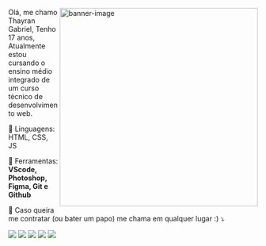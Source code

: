 <a href="https://ibb.co/QPj223q"><img src="https://i.ibb.co/QPj223q/banner-image.png" alt="banner-image" min-width="400px" max-width="200px" width="400px" align="right" alt="Computador"></a>

<p align="left"> 
  Olá, me chamo Thayran Gabriel, Tenho 17 anos, Atualmente estou cursando o ensino médio integrado de um curso técnico de desenvolvimento web.
</p>

<p align="left">
  🦄 Linguagens: 
  HTML, CSS, JS
</p>

<p align="left">
  💼 Ferramentas: <strong>VScode, Photoshop, Figma, Git e Github</strong>
</p>

<p align="left">
  💌 Caso queira me contratar (ou bater um papo) me chama em qualquer lugar :)  ⤵️
</p>

<p align="left">
  <a href="#" alt="Gmail">
  <img src="https://img.shields.io/badge/-Gmail-FF0000?style=flat-square&labelColor=FF0000&logo=gmail&logoColor=white&link=LINK-DO-SEU-EMAIL" /></a>

  <a href="#" alt="Linkedin">
  <img src="https://img.shields.io/badge/-Linkedin-0e76a8?style=flat-square&logo=Linkedin&logoColor=white&link=LINK-DO-SEU-LINKEDIN" /></a>

  <a href="#" alt="WhatsApp">
  <img src="https://img.shields.io/badge/-WhatsApp-25d366?style=flat-square&labelColor=25d366&logo=whatsapp&logoColor=white&link=API-DO-SEU-WHATSAPP"/></a>

  <a href="#" alt="Facebook">
  <img src="https://img.shields.io/badge/-Facebook-3b5998?style=flat-square&labelColor=3b5998&logo=facebook&logoColor=white&link=LINK-DO-SEU-FACEBOOK"/></a>

  <a href="#" alt="Instagram">
  <img src="https://img.shields.io/badge/-Instagram-DF0174?style=flat-square&labelColor=DF0174&logo=instagram&logoColor=white&link=LINK-DO-SEU-INSTAGRAM"/></a>
</p>  
